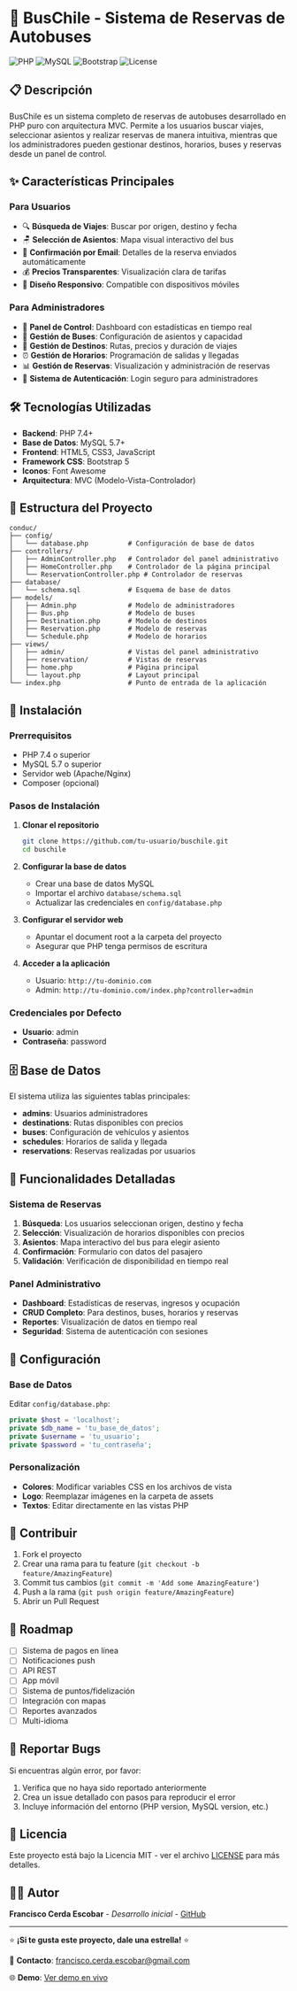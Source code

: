 # 🚌 BusChile - Sistema de Reservas de Autobuses

![PHP](https://img.shields.io/badge/PHP-777BB4?style=for-the-badge&logo=php&logoColor=white)
![MySQL](https://img.shields.io/badge/MySQL-4479A1?style=for-the-badge&logo=mysql&logoColor=white)
![Bootstrap](https://img.shields.io/badge/Bootstrap-563D7C?style=for-the-badge&logo=bootstrap&logoColor=white)
![License](https://img.shields.io/badge/License-MIT-green.svg?style=for-the-badge)

## 📋 Descripción

BusChile es un sistema completo de reservas de autobuses desarrollado en PHP puro con arquitectura MVC. Permite a los usuarios buscar viajes, seleccionar asientos y realizar reservas de manera intuitiva, mientras que los administradores pueden gestionar destinos, horarios, buses y reservas desde un panel de control.

## ✨ Características Principales

### Para Usuarios
- 🔍 **Búsqueda de Viajes**: Buscar por origen, destino y fecha
- 🪑 **Selección de Asientos**: Mapa visual interactivo del bus
- 📧 **Confirmación por Email**: Detalles de la reserva enviados automáticamente
- 💰 **Precios Transparentes**: Visualización clara de tarifas
- 📱 **Diseño Responsivo**: Compatible con dispositivos móviles

### Para Administradores
- 🏢 **Panel de Control**: Dashboard con estadísticas en tiempo real
- 🚌 **Gestión de Buses**: Configuración de asientos y capacidad
- 📍 **Gestión de Destinos**: Rutas, precios y duración de viajes
- ⏰ **Gestión de Horarios**: Programación de salidas y llegadas
- 📊 **Gestión de Reservas**: Visualización y administración de reservas
- 🔐 **Sistema de Autenticación**: Login seguro para administradores

## 🛠️ Tecnologías Utilizadas

- **Backend**: PHP 7.4+
- **Base de Datos**: MySQL 5.7+
- **Frontend**: HTML5, CSS3, JavaScript
- **Framework CSS**: Bootstrap 5
- **Iconos**: Font Awesome
- **Arquitectura**: MVC (Modelo-Vista-Controlador)

## 📁 Estructura del Proyecto

```
conduc/
├── config/
│   └── database.php          # Configuración de base de datos
├── controllers/
│   ├── AdminController.php   # Controlador del panel administrativo
│   ├── HomeController.php    # Controlador de la página principal
│   └── ReservationController.php # Controlador de reservas
├── database/
│   └── schema.sql            # Esquema de base de datos
├── models/
│   ├── Admin.php             # Modelo de administradores
│   ├── Bus.php               # Modelo de buses
│   ├── Destination.php       # Modelo de destinos
│   ├── Reservation.php       # Modelo de reservas
│   └── Schedule.php          # Modelo de horarios
├── views/
│   ├── admin/                # Vistas del panel administrativo
│   ├── reservation/          # Vistas de reservas
│   ├── home.php              # Página principal
│   └── layout.php            # Layout principal
└── index.php                 # Punto de entrada de la aplicación
```

## 🚀 Instalación

### Prerrequisitos
- PHP 7.4 o superior
- MySQL 5.7 o superior
- Servidor web (Apache/Nginx)
- Composer (opcional)

### Pasos de Instalación

1. **Clonar el repositorio**
   ```bash
   git clone https://github.com/tu-usuario/buschile.git
   cd buschile
   ```

2. **Configurar la base de datos**
   - Crear una base de datos MySQL
   - Importar el archivo `database/schema.sql`
   - Actualizar las credenciales en `config/database.php`

3. **Configurar el servidor web**
   - Apuntar el document root a la carpeta del proyecto
   - Asegurar que PHP tenga permisos de escritura

4. **Acceder a la aplicación**
   - Usuario: `http://tu-dominio.com`
   - Admin: `http://tu-dominio.com/index.php?controller=admin`

### Credenciales por Defecto
- **Usuario**: admin
- **Contraseña**: password

## 🗄️ Base de Datos

El sistema utiliza las siguientes tablas principales:

- **admins**: Usuarios administradores
- **destinations**: Rutas disponibles con precios
- **buses**: Configuración de vehículos y asientos
- **schedules**: Horarios de salida y llegada
- **reservations**: Reservas realizadas por usuarios

## 🎯 Funcionalidades Detalladas

### Sistema de Reservas
1. **Búsqueda**: Los usuarios seleccionan origen, destino y fecha
2. **Selección**: Visualización de horarios disponibles con precios
3. **Asientos**: Mapa interactivo del bus para elegir asiento
4. **Confirmación**: Formulario con datos del pasajero
5. **Validación**: Verificación de disponibilidad en tiempo real

### Panel Administrativo
- **Dashboard**: Estadísticas de reservas, ingresos y ocupación
- **CRUD Completo**: Para destinos, buses, horarios y reservas
- **Reportes**: Visualización de datos en tiempo real
- **Seguridad**: Sistema de autenticación con sesiones

## 🔧 Configuración

### Base de Datos
Editar `config/database.php`:
```php
private $host = 'localhost';
private $db_name = 'tu_base_de_datos';
private $username = 'tu_usuario';
private $password = 'tu_contraseña';
```

### Personalización
- **Colores**: Modificar variables CSS en los archivos de vista
- **Logo**: Reemplazar imágenes en la carpeta de assets
- **Textos**: Editar directamente en las vistas PHP

## 🤝 Contribuir

1. Fork el proyecto
2. Crear una rama para tu feature (`git checkout -b feature/AmazingFeature`)
3. Commit tus cambios (`git commit -m 'Add some AmazingFeature'`)
4. Push a la rama (`git push origin feature/AmazingFeature`)
5. Abrir un Pull Request

## 📝 Roadmap

- [ ] Sistema de pagos en línea
- [ ] Notificaciones push
- [ ] API REST
- [ ] App móvil
- [ ] Sistema de puntos/fidelización
- [ ] Integración con mapas
- [ ] Reportes avanzados
- [ ] Multi-idioma

## 🐛 Reportar Bugs

Si encuentras algún error, por favor:
1. Verifica que no haya sido reportado anteriormente
2. Crea un issue detallado con pasos para reproducir el error
3. Incluye información del entorno (PHP version, MySQL version, etc.)

## 📄 Licencia

Este proyecto está bajo la Licencia MIT - ver el archivo [LICENSE](LICENSE) para más detalles.

## 👨‍💻 Autor

**Francisco Cerda Escobar** - *Desarrollo inicial* - [GitHub](https://github.com/ranserott)

---

⭐ **¡Si te gusta este proyecto, dale una estrella!** ⭐

📧 **Contacto**: francisco.cerda.escobar@gmail.com

🌐 **Demo**: [Ver demo en vivo](https://bytea.cl/portafolio/conduc/index.php)
